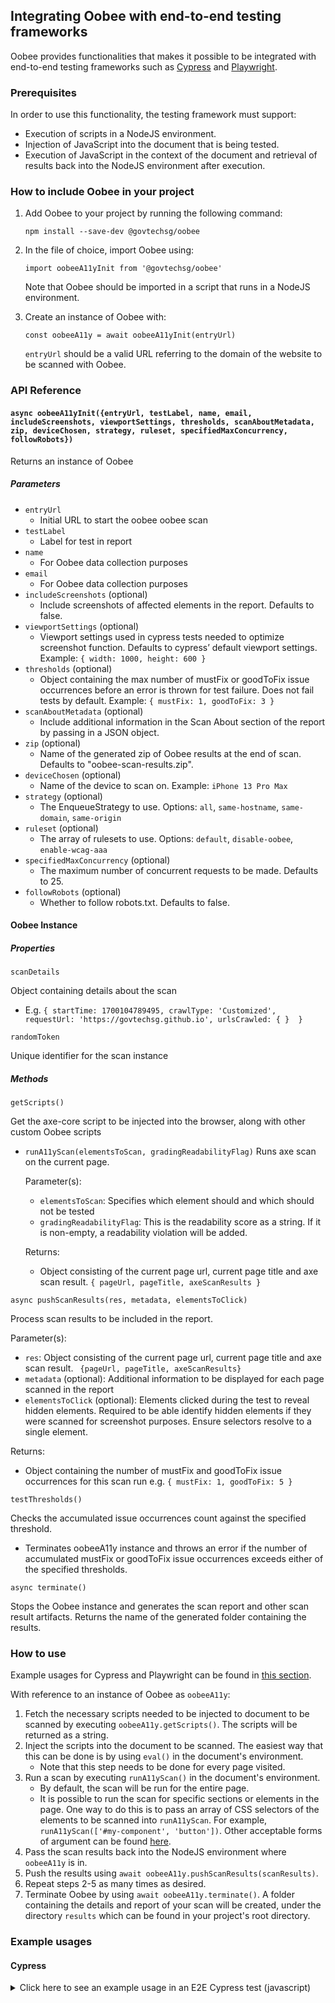 ## Integrating Oobee with end-to-end testing frameworks

Oobee provides functionalities that makes it possible to be integrated with end-to-end testing frameworks such as [Cypress](https://www.cypress.io/) and [Playwright](https://playwright.dev/).

### Prerequisites

In order to use this functionality, the testing framework must support:

- Execution of scripts in a NodeJS environment.
- Injection of JavaScript into the document that is being tested.
- Execution of JavaScript in the context of the document and retrieval of results back into the NodeJS environment after execution.

### How to include Oobee in your project

1. Add Oobee to your project by running the following command:

   `npm install --save-dev @govtechsg/oobee`

2. In the file of choice, import Oobee using:

   `import oobeeA11yInit from '@govtechsg/oobee'`

   Note that Oobee should be imported in a script that runs in a NodeJS environment.

3. Create an instance of Oobee with:

   `const oobeeA11y = await oobeeA11yInit(entryUrl)`

   `entryUrl` should be a valid URL referring to the domain of the website to be scanned with Oobee.

### API Reference

#### `async oobeeA11yInit({entryUrl, testLabel, name, email, includeScreenshots, viewportSettings, thresholds, scanAboutMetadata, zip, deviceChosen, strategy, ruleset, specifiedMaxConcurrency, followRobots})`

Returns an instance of Oobee

##### Parameters

- `entryUrl`
  - Initial URL to start the oobee oobee scan
- `testLabel`
  - Label for test in report
- `name`
  - For Oobee data collection purposes
- `email`
  - For Oobee data collection purposes
- `includeScreenshots` (optional)
  - Include screenshots of affected elements in the report. Defaults to false.
- `viewportSettings` (optional)
  - Viewport settings used in cypress tests needed to optimize screenshot function. Defaults to cypress’ default viewport settings. Example: `{ width: 1000, height: 600 }`
- `thresholds` (optional)
  - Object containing the max number of mustFix or goodToFix issue occurrences before an error is thrown for test failure. Does not fail tests by default. Example: `{ mustFix: 1, goodToFix: 3 }`
- `scanAboutMetadata` (optional)
  - Include additional information in the Scan About section of the report by passing in a JSON object.
- `zip` (optional)
  - Name of the generated zip of Oobee results at the end of scan. Defaults to "oobee-scan-results.zip".
- `deviceChosen` (optional)
  - Name of the device to scan on. Example: `iPhone 13 Pro Max`
- `strategy` (optional)
  - The EnqueueStrategy to use. Options: `all`, `same-hostname`, `same-domain`, `same-origin`
- `ruleset` (optional)
  - The array of rulesets to use. Options: `default`, `disable-oobee`, `enable-wcag-aaa`
- `specifiedMaxConcurrency` (optional)
  - The maximum number of concurrent requests to be made. Defaults to 25.
- `followRobots` (optional)
  - Whether to follow robots.txt. Defaults to false.

#### Oobee Instance

##### Properties

`scanDetails`

Object containing details about the scan

- E.g. `{
  startTime: 1700104789495,
  crawlType: 'Customized',
  requestUrl: 'https://govtechsg.github.io',
  urlsCrawled: { } 
}`

`randomToken`

Unique identifier for the scan instance

##### Methods

`getScripts()`

Get the axe-core script to be injected into the browser, along with other custom Oobee scripts

- `runA11yScan(elementsToScan, gradingReadabilityFlag)`
  Runs axe scan on the current page.

  Parameter(s):

  - `elementsToScan`: Specifies which element should and which should not be tested
  - `gradingReadabilityFlag`: This is the readability score as a string. If it is non-empty, a readability violation will be added.

  Returns:

  - Object consisting of the current page url, current page title and axe scan result. `{ pageUrl, pageTitle, axeScanResults }`

`async pushScanResults(res, metadata, elementsToClick)`

Process scan results to be included in the report.

Parameter(s):

- `res`: Object consisting of the current page url, current page title and axe scan result. ` {pageUrl, pageTitle, axeScanResults}`
- `metadata` (optional): Additional information to be displayed for each page scanned in the report
- `elementsToClick` (optional): Elements clicked during the test to reveal hidden elements. Required to be able identify hidden elements if they were scanned for screenshot purposes. Ensure selectors resolve to a single element.

Returns:

- Object containing the number of mustFix and goodToFix issue occurrences for this scan run e.g. `{ mustFix: 1, goodToFix: 5 }`

`testThresholds()`

Checks the accumulated issue occurrences count against the specified threshold.

- Terminates oobeeA11y instance and throws an error if the number of accumulated mustFix or goodToFix issue occurrences exceeds either of the specified thresholds.

`async terminate()`

Stops the Oobee instance and generates the scan report and other scan result artifacts. Returns the name of the generated folder containing the results.

### How to use

Example usages for Cypress and Playwright can be found in [this section](#example-usages).

With reference to an instance of Oobee as `oobeeA11y`:

1. Fetch the necessary scripts needed to be injected to document to be scanned by executing `oobeeA11y.getScripts()`. The scripts will be returned as a string.
2. Inject the scripts into the document to be scanned. The easiest way that this can be done is by using `eval()` in the document's environment.
   - Note that this step needs to be done for every page visited.
3. Run a scan by executing `runA11yScan()` in the document's environment.
   - By default, the scan will be run for the entire page.
   - It is possible to run the scan for specific sections or elements in the page. One way to do this is to pass an array of CSS selectors of the elements to be scanned into `runA11yScan`. For example, `runA11yScan(['#my-component', 'button'])`. Other acceptable forms of argument can be found [here](https://github.com/dequelabs/axe-core/blob/develop/doc/API.md#context-parameter).
4. Pass the scan results back into the NodeJS environment where `oobeeA11y` is in.
5. Push the results using `await oobeeA11y.pushScanResults(scanResults)`.
6. Repeat steps 2-5 as many times as desired.
7. Terminate Oobee by using `await oobeeA11y.terminate()`. A folder containing the details and report of your scan will be created, under the directory `results` which can be found in your project's root directory.

### Example usages

#### Cypress

<details>
<summary>Click here to see an example usage in an E2E Cypress test (javascript)</summary>

We will be creating the following files in a demo Cypress project:

    ├── cypress
    │   ├── e2e
    │   │   └── spec.cy.js
    │   └── support
    │       └── e2e.js
    ├── cypress.config.js
    └── package.json

```

Copy the examples provided in `./examples/oobee-cypress-integration-js` to a folder and set that as a working directory.

Install any dependencies with `npm install` .

Navigate to <code>node_modules/@govtechsg/oobee</code> and run <code>npm install</code> and <code>npm run build</code> within the folder to install remaining Oobee dependencies:

```
    cd node_modules/@govtechsg/oobee
    npm install
    npm run build
    cd ../../..
```

Run your test with <code>npx cypress run</code>.

You will see Oobee results generated in <code>results</code> folder.

</details>
<details>
<summary>Click here to see an example usage in an E2E Cypress test (typescript)</summary>

We will be creating the following files in a demo Cypress project:

```
    ├── cypress.config.ts
    ├── cypress.d.ts
    ├── package.json
    ├── src
    │   └── cypress
    │       ├── e2e
    │       │   └── spec.cy.ts
    │       └── support
    │           └── e2e.ts
    └── tsconfig.json

```

Copy the examples provided in `./examples/oobee-cypress-integration-ts` to a folder and set that as a working directory.

Install any dependencies with `npm install` .

Navigate to <code>node_modules/@govtechsg/oobee</code> and run <code>npm install</code> and <code>npm run build</code> within the folder to install remaining Oobee dependencies:

```
    cd node_modules/@govtechsg/oobee
    npm install
    npm run build
    cd ../../..
```

Compile your typescript code with <code>npx tsc</code>.  
Run your test with <code>npx cypress run</code>.

You will see Oobee results generated in <code>results</code> folder.

</details>

#### Playwright

<details>
    <summary>Click here to see an example usage in Playwright (javascript)</summary>

Copy the examples provided in `./examples/oobee-playwright-integration-js` to a folder and set that as a working directory.

Install any dependencies with `npm install`.

Install Playwright Chromium by running <code>npx playwright install chromium</code>

Navigate to <code>node_modules/@govtechsg/oobee</code> and run <code>npm install</code> and <code>npm run build</code> within the folder to install remaining Oobee dependencies:

```
    cd node_modules/@govtechsg/oobee
    npm install
    npm run build
    cd ../../..
```

Run your test with `node oobee-playwright-demo.js` .

You will see Oobee results generated in results folder.

</details>

<details>
    <summary>Click here to see an example usage in Playwright (typescript)</summary>

Copy the examples provided in `./examples/oobee-playwright-integration-ts` to a folder and set that as a working directory.

Install any dependencies with `npm install`.

Install Playwright Chromium by running <code>npx playwright install chromium</code>

Navigate to <code>node_modules/@govtechsg/oobee</code> and run <code>npm install</code> and <code>npm run build</code> within the folder to install remaining Oobee dependencies:

```
    cd node_modules/@govtechsg/oobee
    npm install
    npm run build
    cd ../../..
```

Compile your typescript code with <code>npx tsc</code>.

Run your test with <code>npm test</code>

You will see Oobee results generated in <code>results</code> folder.

</details>

#### Automating Web Crawler Login

<details>
    <summary>Click here to see an example automated web crawler login (javascript)</summary>
<code>automated-web-crawler-login.js</code>:
   
    import { chromium } from 'playwright';
    import { exec } from 'child_process';

    const loginAndCaptureHeaders = async (url, email, password) => {
        const browser = await chromium.launch({ headless: true });
        const page = await browser.newPage();

        await page.goto(url);
        await page.fill('input[name="email"]', email);
        await page.fill('input[name="password"]', password);

        const [response] = await Promise.all([
            page.waitForNavigation(),
            page.click('input[type="submit"]'),
        ]);

        // Format cookie retrieved from page
        const formatCookies = cookies => {
            return cookies.map(cookie => `cookie ${cookie.name}=${cookie.value}`).join('; ');
        };

        // Retrieve cookies after login
        let cookies = await page.context().cookies();
        const formattedCookies = formatCookies(cookies);

        // Close browser
        await browser.close();

        return formattedCookies;
    };

    const runOobeeA11yScan = command => {
        exec(command, (error, stdout, stderr) => {
            if (error) {
                console.error(`Error: ${error.message}`);
                return;
            }
            if (stderr) {
                console.error(stderr);
            }
            console.log(stdout);
        });
    };

    const runScript = () => {
        loginAndCaptureHeaders(
            // Test example with authenticationtest.com
            'https://authenticationtest.com/simpleFormAuth/',
            'simpleForm@authenticationtest.com',
            'pa$$w0rd',
        )
            .then(formattedCookies => {
                console.log('Cookies retrieved.\n');
                // where -m "..." are the headers needed in the format "header1 value1, header2 value2" etc
                // where -u ".../loginSuccess/" is the destination page after login
                const command = `npm run cli -- -c website -u "https://authenticationtest.com/loginSuccess/" -p 1 -k "Your Name:email@domain.com" -m "${formattedCookies}"`;
                console.log(`Executing OobeeA11y scan command:\n> ${command}\n`);
                runOobeeA11yScan(command);
            })
            .catch(err => {
                console.error('Error:', err);
            });
    };

    runScript();

</details>
<details>
    <summary>Click here to see an example automated web crawler login (typescript)</summary>
<code>automated-web-crawler-login.ts</code>:
   
    import { chromium, Browser, Page, Cookie } from 'playwright';
    import { exec } from 'child_process';

    const loginAndCaptureHeaders = async (url: string, email: string, password: string): Promise<string> => {
        const browser: Browser = await chromium.launch({ headless: true });
        const page: Page = await browser.newPage();

        await page.goto(url);
        await page.fill('input[name="email"]', email);
        await page.fill('input[name="password"]', password);

        const [response] = await Promise.all([
            page.waitForNavigation(),
            page.click('input[type="submit"]'),
        ]);

        // Format cookie retrieved from page
        const formatCookies = (cookies: Cookie[]): string => {
            return cookies.map(cookie => `cookie ${cookie.name}=${cookie.value}`).join('; ');
        };

        // Retrieve cookies after login
        let cookies: Cookie[] = await page.context().cookies();
        const formattedCookies: string = formatCookies(cookies);

        // Close browser
        await browser.close();

        return formattedCookies;
    };

    const runOobeeA11yScan = (command: string): void => {
        exec(command, (error, stdout, stderr) => {
            if (error) {
                console.error(`Error: ${error.message}`);
                return;
            }
            if (stderr) {
                console.error(stderr);
            }
            console.log(stdout);
        });
    };

    const runScript = (): void => {
        loginAndCaptureHeaders(
            // Test example with authenticationtest.com
            'https://authenticationtest.com/simpleFormAuth/',
            'simpleForm@authenticationtest.com',
            'pa$$w0rd',
        )
            .then((formattedCookies: string) => {
                console.log('Cookies retrieved.\n');
                // where -m "..." are the headers needed in the format "header1 value1, header2 value2" etc
                // where -u ".../loginSuccess/" is the destination page after login
                const command: string = `npm run cli -- -c website -u "https://authenticationtest.com/loginSuccess/" -p 1 -k "Your Name:email@domain.com" -m "${formattedCookies}"`;
                console.log(`Executing OobeeA11y scan command:\n> ${command}\n`);
                runOobeeA11yScan(command);
            })
            .catch((err: Error) => {
                console.error('Error:', err);
            });
    };

    runScript();

</details>
